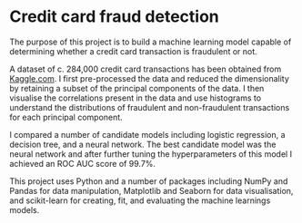 # Credit card fraud detection

The purpose of this project is to build a machine learning model capable of determining whether a credit card transaction is fraudulent or not.

A dataset of c. 284,000 credit card transactions has been obtained from [Kaggle.com](https://www.kaggle.com/mlg-ulb/creditcardfraud). I first pre-processed the data and reduced the dimensionality by retaining a subset of the principal components of the data. I then visualise the correlations present in the data and use histograms to understand the distributions of fraudulent and non-fraudulent transactions for each principal component.

I compared a number of candidate models including logistic regression, a decision tree, and a neural network. The best candidate model was the neural network and after further tuning the hyperparameters of this model I achieved an ROC AUC score of 99.7%.

This project uses Python and a number of packages including NumPy and Pandas for data manipulation, Matplotlib and Seaborn for data visualisation, and scikit-learn for creating, fit, and evaluating the machine learnings models.
